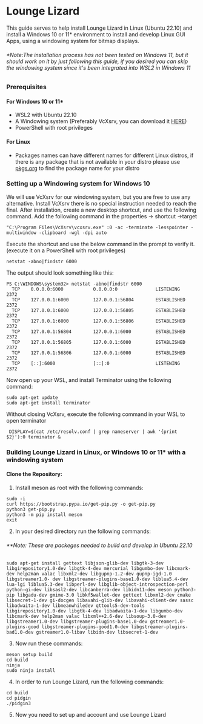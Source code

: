 # Lounge Lizard
This guide serves to help install Lounge Lizard in Linux (Ubuntu 22.10) and install a Windows 10 or 11* environment to install and develop Linux GUI Apps, using a windowing system for bitmap displays. 
###### **Note:The installation process has not been tested on Windows 11, but it should work on it by just following this guide, if you desired you can skip the windowing system since it's been integrated into WSL2 in Windows 11* 

### Prerequisites
#### For Windows 10 or 11*
- WSL2 with Ubuntu 22.10
- A Windowing system (Preferably VcXsrv, you can download it [HERE](https://sourceforge.net/projects/vcxsrv/))
- PowerShell with root privileges
#### For Linux
- Packages names can have different names for different Linux distros, if there is any package that is not available in your distro please use [pkgs.org](https://pkgs.org/) to find the package name for your distro
### Setting up a Windowing system for Windows 10
We will use VcXsrv for our windowing system, but you are free to use any alternative. 
Install VcXsrv there is no special instruction needed to reach the final. After installation, create a new desktop shortcut, and use the following command. Add the following command in the properties → shortcut →target
```
"C:\Program Files\VcXsrv\vcxsrv.exe" :0 -ac -terminate -lesspointer -multiwindow -clipboard -wgl -dpi auto
```
Execute the shortcut and use the below command in the prompt to verify it. (execute it on a PowerShell with root privileges)
```
netstat -abno|findstr 6000
```
The output should look something like this:
```
PS C:\WINDOWS\system32> netstat -abno|findstr 6000
  TCP    0.0.0.0:6000           0.0.0.0:0              LISTENING       2372
  TCP    127.0.0.1:6000         127.0.0.1:56804        ESTABLISHED     2372
  TCP    127.0.0.1:6000         127.0.0.1:56805        ESTABLISHED     2372
  TCP    127.0.0.1:6000         127.0.0.1:56806        ESTABLISHED     2372
  TCP    127.0.0.1:56804        127.0.0.1:6000         ESTABLISHED     2372
  TCP    127.0.0.1:56805        127.0.0.1:6000         ESTABLISHED     2372
  TCP    127.0.0.1:56806        127.0.0.1:6000         ESTABLISHED     2372
  TCP    [::]:6000              [::]:0                 LISTENING       2372
  ```
  Now open up your WSL, and install Terminator using the following command:
  ```
sudo apt-get update  
sudo apt-get install terminator
```
Without closing VcXsrv, execute the following command in your WSL to open terminator
```
 DISPLAY=$(cat /etc/resolv.conf | grep nameserver | awk '{print $2}'):0 terminator &
 ```
### Building Lounge Lizard in Linux, or Windows 10 or 11* with a windowing system
#### Clone the Repository:
1. Install meson as root with the following commands:
```
sudo -i
curl https://bootstrap.pypa.io/get-pip.py -o get-pip.py
python3 get-pip.py
python3 -m pip install meson
exit
```
2. In your desired directory run the following commands:
###### **Note: These are packeges needed to build and develop in Ubuntu 22.10  
``` 
sudo apt-get install gettext libjson-glib-dev libgtk-3-dev libgirepository1.0-dev libgtk-4-dev mercurial libgumbo-dev libcmark-dev help2man valac libxml2-dev libgupnp-1.2-dev gupnp-igd-1.0 libgstreamer1.0- dev libgstreamer-plugins-base1.0-dev liblua5.4-dev lua-lgi liblua5.3-dev libperl-dev libglib-object-introspection-perl python-gi-dev libsasl2-dev libcanberra-dev libidn11-dev meson python3-pip libgadu-dev gmime-3.0 libkf5wallet-dev gettext libxml2-dev cmake libsecret-1-dev gi-docgen libavahi-glib-dev libavahi-client-dev sassc libadwaita-1-dev libmeanwhiledev qttools5-dev-tools libgirepository1.0-dev libgtk-4-dev libadwaita-1-dev libgumbo-dev libcmark-dev help2man valac libxml++2.6-dev libsoup-3.0-dev libgstreamer1.0-dev libgstreamer-plugins-base1.0-dev gstreamer1.0-plugins-good libgstreamer-plugins-good1.0-dev libgstreamer-plugins-bad1.0-dev gstreamer1.0-libav libidn-dev libsecret-1-dev
 ```
 3. Now run these commands:
 ```
 meson setup build
 cd build
 ninja
 sudo ninja install
 ```
 4. In order to run Lounge Lizard, run the following commands:
 ```
 cd build
 cd pidgin
 ./pidgin3
 ```
 
5. Now you need to set up and account and use Lounge Lizard
